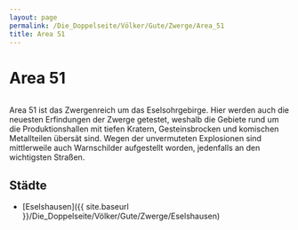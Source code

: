 ```yaml
---
layout: page
permalink: /Die_Doppelseite/Völker/Gute/Zwerge/Area_51
title: Area 51
---
```


# Area 51

<img alt="" src="{{ site.baseurl }}/assets/images/wappen/area51.jpg" />

Area 51 ist das Zwergenreich um das Eselsohrgebirge. Hier werden auch die neuesten Erfindungen der Zwerge getestet, weshalb die Gebiete rund um die Produktionshallen mit tiefen Kratern, Gesteinsbrocken und komischen Metallteilen übersät sind. Wegen der unvermuteten Explosionen sind mittlerweile auch Warnschilder aufgestellt worden, jedenfalls an den wichtigsten Straßen.

## Städte

- [Eselshausen]({{ site.baseurl }}/Die_Doppelseite/Völker/Gute/Zwerge/Eselshausen)
